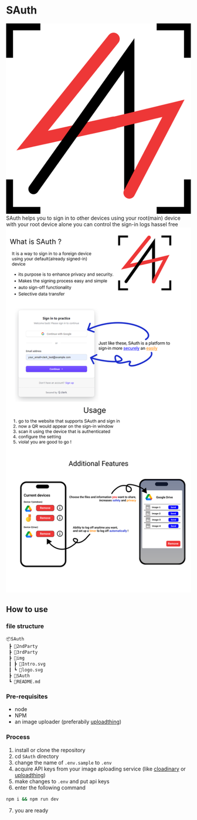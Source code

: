 # SAuth

!["LOGO"](./img/logo.svg)
SAuth helps you to sign in to other devices using your root(main) device
with your root device alone you can control the sign-in logs hassel free
!["Intro"](./img/intro.svg)

## How to use

### file structure

```
📦SAuth
 ┣ 📂2ndParty
 ┣ 📂3rdParty
 ┣ 📂img
 ┃ ┣ 📜Intro.svg
 ┃ ┗ 📜logo.svg
 ┣ 📂SAuth
 ┗ 📜README.md
```

### Pre-requisites

-   node
-   NPM
-   an image uploader (preferabily [uploadthing](https://uploadthing.com/))

### Process

1. install or clone the repository
2. cd `SAuth` directory
3. change the name of `.env.sample` to `.env`
4. acquire API keys from your image aploading service (like [cloadinary](https://cloudinary.com/) or [uploadthing](https://uploadthing.com/))
5. make changes to `.env` and put api keys
6. enter the following command

```bash
npm i && npm run dev
```

7. you are ready
